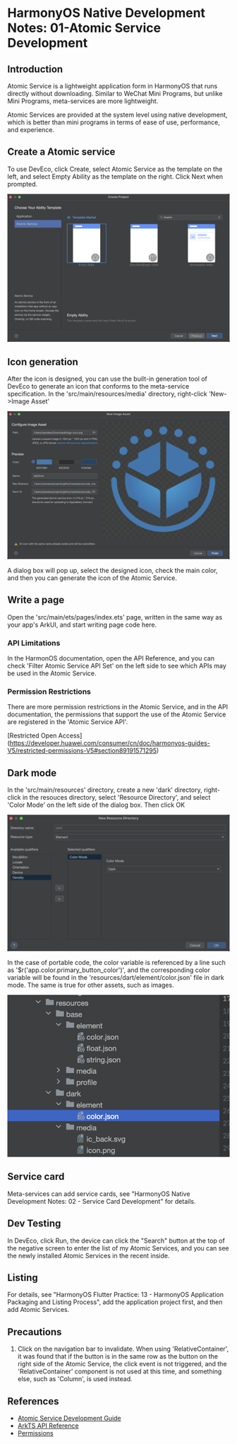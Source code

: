 # HarmonyOS Native Development Notes: 01-Atomic Service Development

## Introduction

Atomic Service is a lightweight application form in HarmonyOS that runs directly without downloading. Similar to WeChat Mini Programs, but unlike Mini Programs, meta-services are more lightweight.

Atomic Services are provided at the system level using native development, which is better than mini programs in terms of ease of use, performance, and experience.

## Create a Atomic service

To use DevEco, click Create, select Atomic Service as the template on the left, and select Empty Ability as the template on the right. Click Next when prompted.

![alt text](image-2.png)

## Icon generation

After the icon is designed, you can use the built-in generation tool of DevEco to generate an icon that conforms to the meta-service specification. In the 'src/main/resources/media' directory, right-click 'New->Image Asset'

![alt text](image-3.png)

A dialog box will pop up, select the designed icon, check the main color, and then you can generate the icon of the Atomic Service.

## Write a page

Open the 'src/main/ets/pages/index.ets' page, written in the same way as your app's ArkUI, and start writing page code here.

### API Limitations

In the HarmonOS documentation, open the API Reference, and you can check 'Filter Atomic Service API Set' on the left side to see which APIs may be used in the Atomic Service.

### Permission Restrictions

There are more permission restrictions in the Atomic Service, and in the API documentation, the permissions that support the use of the Atomic Service are registered in the 'Atomic Service API'.

[Restricted Open Access] (https://developer.huawei.com/consumer/cn/doc/harmonyos-guides-V5/restricted-permissions-V5#section89191571295)

## Dark mode

In the 'src/main/resources' directory, create a new 'dark' directory, right-click in the resouces directory, select 'Resource Directory', and select 'Color Mode' on the left side of the dialog box.
Then click OK

![alt text](image.png)

In the case of portable code, the color variable is referenced by a line such as '$r('app.color.primary_button_color')', and the corresponding color variable will be found in the 'resources/dart/element/color.json' file in dark mode. The same is true for other assets, such as images.

![alt text](image-1.png)

## Service card

Meta-services can add service cards, see "HarmonyOS Native Development Notes: 02 - Service Card Development" for details.

## Dev Testing

In DevEco, click Run, the device can click the "Search" button at the top of the negative screen to enter the list of my Atomic Services, and you can see the newly installed Atomic Services in the recent inside.

## Listing

For details, see "HarmonyOS Flutter Practice: 13 - HarmonyOS Application Packaging and Listing Process", add the application project first, and then add Atomic Services.

## Precautions

1. Click on the navigation bar to invalidate.
When using 'RelativeContainer', it was found that if the button is in the same row as the button on the right side of the Atomic Service, the click event is not triggered, and the 'RelativeContainer' component is not used at this time, and something else, such as 'Column', is used instead.

## References

- [Atomic Service Development Guide](https://developer.huawei.com/consumer/cn/doc/atomic-guides-V5/atomic-service-definition-V5)
- [ArkTS API Reference](https://developer.huawei.com/consumer/cn/doc/harmonyos-references-V5/arkts-api-V5?catalogVersion=V5)
- [Permissions](https://developer.huawei.com/consumer/cn/doc/harmonyos-guides-V5/health-permission-description-V5)